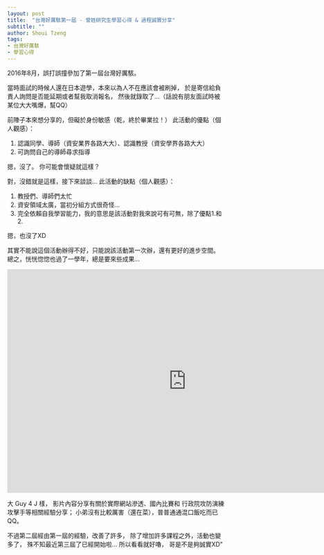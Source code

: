 ```yaml
---
layout: post
title:  "台灣好厲駭第一屆 - 曾姓研究生學習心得 & 過程誠實分享"
subtitle: ""
author: Shoui Tzeng
tags: 
- 台灣好厲駭
- 學習心得
---
```


2016年8月，誤打誤撞參加了第一屆台灣好厲駭。


當時面試的時候人還在日本遊學，本來以為人不在應該會被刷掉，
於是寄信給負責人詢問是否能延期或者幫我取消報名，
然後就錄取了...（話說有朋友面試時被某位大大嘴爆，幫QQ）



前陣子本來想分享的，但礙於身份敏感（乾，終於畢業拉！）
此活動的優點（個人觀感）：


1. 認識同學、導師（資安業界各路大大）、認識教授（資安學界各路大大）
2. 可詢問自己的導師尋求指導


摁，沒了。
你可能會懷疑就這樣？

對，沒錯就是這樣，接下來談談...
此活動的缺點（個人觀感）：



1. 教授們、導師們太忙
2. 資安領域太廣，當初分組方式很奇怪...
3. 完全依賴自我學習能力，我的意思是該活動對我來說可有可無，除了優點1.和2.

摁，也沒了XD



其實不能說這個活動辦得不好，只能說該活動第一次辦，還有更好的進步空間。
總之，恍恍惚惚也過了一學年，總是要來些成果...

<iframe width="826" height="516" src="https://www.youtube.com/embed/reHizBRFqdg" frameborder="0" allow="accelerometer; autoplay; encrypted-media; gyroscope; picture-in-picture" allowfullscreen></iframe>


大 Guy 4 J 樣，
影片內容分享有關於實際網站滲透、國內比賽和
行政院攻防演練攻擊手等相關經驗分享；
小弟沒有比較厲害（還在菜），普普通通混口飯吃而已QQ。



不過第二屆經由第一屆的經驗，改善了許多，
除了增加許多課程之外，活動也變多了，
殊不知最近第三屆了已經開始啦...
所以看看就好嚕，
哥是不是夠誠實XD"